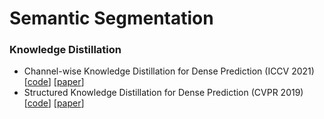 # Semantic Segmentation
### Knowledge Distillation
- Channel-wise Knowledge Distillation for Dense Prediction (ICCV 2021) [[code](https://github.com/irfanICMLL/TorchDistiller/tree/main/SemSeg-distill)] [[paper](https://arxiv.org/pdf/2011.13256.pdf)]
- Structured Knowledge Distillation for Dense Prediction (CVPR 2019) [[code](https://github.com/irfanICMLL/structure_knowledge_distillation)] [[paper](https://arxiv.org/pdf/1903.04197.pdf)]
